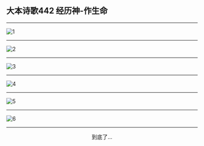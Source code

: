 
## 大本诗歌442 经历神-作生命
        
<div id="aplayer0"></div>

---

<img alt="1" data-original="https://cdn.jsdelivr.net/gh/k34869/shi/data/d0442/1">

---

<img alt="2" data-original="https://cdn.jsdelivr.net/gh/k34869/shi/data/d0442/2">

---

<img alt="3" data-original="https://cdn.jsdelivr.net/gh/k34869/shi/data/d0442/3">

---

<img alt="4" data-original="https://cdn.jsdelivr.net/gh/k34869/shi/data/d0442/4">

---

<img alt="5" data-original="https://cdn.jsdelivr.net/gh/k34869/shi/data/d0442/5">

---

<img alt="6" data-original="https://cdn.jsdelivr.net/gh/k34869/shi/data/d0442/6">

---

<p style="text-align: center">到底了...</p>

<script src="/js/dist-view.js"></script>

<script>
MAIN.id = 'd0442';
        
const ap0 = new APlayer({
    container: document.getElementById('aplayer0'),
    volume: 1,
    loop: 'none',
    preload: 'none',
    audio: [{
        name: '大本诗歌442.mp3',
        artist: '大本诗歌',
        url: 'https://res.wx.qq.com/voice/getvoice?mediaid=MzI0NTk3MDM5M18yMjQ3NDkyOTc5',
        cover: '/favicon'
    }]
});
</script>

